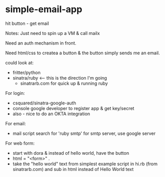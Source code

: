 # simple-email-app
hit button - get email 

Notes:
Just need to spin up a VM & call mailx

Need an auth mechanism in front.

Need html/css to createa a button & the button simply sends me an email.

could look at: 
- fritter/python
- sinatra/ruby  <-- this is the direction I'm going
  - sinatrarb.com for quick up & running ruby 

For login:
- csquared/sinatra-google-auth 
- console google developer to register app & get key/secret
- also - nice to do an OKTA integration

For email:
- mail script search for 'ruby smtp'  for smtp server, use google server

For web form:
- start with dora & instead of hello world, have the button
- html = "\<form\>" .
- take the "hello world" text from simplest example script in hi.rb (from sinatrarb.com) and sub in html instead of Hello World text 
